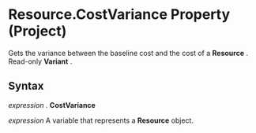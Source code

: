 
# Resource.CostVariance Property (Project)

Gets the variance between the baseline cost and the cost of a  **Resource** . Read-only **Variant** .


## Syntax

 _expression_ . **CostVariance**

 _expression_ A variable that represents a **Resource** object.


